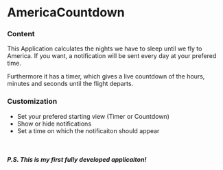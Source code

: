 # AmericaCountdown


<h3>Content</h3>

This Application calculates the nights we have to sleep until we fly to America.
If you want, a notification will be sent every day at your prefered time.

Furthermore it has a timer, which gives a live countdown of the hours, minutes and seconds until the flight departs.


<h3>Customization</h3>

<ul>
  <li>Set your prefered starting view (Timer or Countdown)</li>
  <li>Show or hide notifications</li>
  <li>Set a time on which the notificaiton should appear</li>
</ul>




<br/><h5>P.S. This is my first fully developed applicaiton!</h5> 
